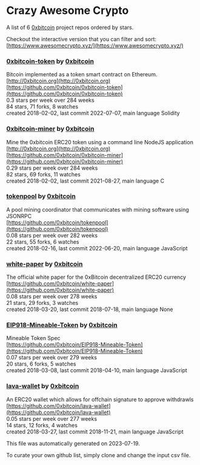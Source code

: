# Crazy Awesome Crypto
A list of 6 [0xbitcoin](https://github.com/0xbitcoin) project repos ordered by stars.  

Checkout the interactive version that you can filter and sort: 
[https://www.awesomecrypto.xyz/](https://www.awesomecrypto.xyz/)  


### [0xbitcoin-token](https://github.com/0xbitcoin/0xbitcoin-token) by [0xbitcoin](https://github.com/0xbitcoin)  
Bitcoin implemented as a token smart contract on Ethereum.   
[http://0xbitcoin.org](http://0xbitcoin.org)  
[https://github.com/0xbitcoin/0xbitcoin-token](https://github.com/0xbitcoin/0xbitcoin-token)  
0.3 stars per week over 284 weeks  
84 stars, 71 forks, 8 watches  
created 2018-02-02, last commit 2022-07-07, main language Solidity  


### [0xbitcoin-miner](https://github.com/0xbitcoin/0xbitcoin-miner) by [0xbitcoin](https://github.com/0xbitcoin)  
Mine the 0xbitcoin ERC20 token using a command line NodeJS application  
[http://0xbitcoin.org](http://0xbitcoin.org)  
[https://github.com/0xbitcoin/0xbitcoin-miner](https://github.com/0xbitcoin/0xbitcoin-miner)  
0.29 stars per week over 284 weeks  
82 stars, 69 forks, 11 watches  
created 2018-02-02, last commit 2021-08-27, main language C  


### [tokenpool](https://github.com/0xbitcoin/tokenpool) by [0xbitcoin](https://github.com/0xbitcoin)  
A pool mining coordinator that communicates with mining software using JSONRPC  
[https://github.com/0xbitcoin/tokenpool](https://github.com/0xbitcoin/tokenpool)  
0.08 stars per week over 282 weeks  
22 stars, 55 forks, 6 watches  
created 2018-02-16, last commit 2022-06-20, main language JavaScript  


### [white-paper](https://github.com/0xbitcoin/white-paper) by [0xbitcoin](https://github.com/0xbitcoin)  
The official white paper for the 0xBitcoin decentralized ERC20 currency  
[https://github.com/0xbitcoin/white-paper](https://github.com/0xbitcoin/white-paper)  
0.08 stars per week over 278 weeks  
21 stars, 29 forks, 3 watches  
created 2018-03-20, last commit 2018-07-18, main language None  


### [EIP918-Mineable-Token](https://github.com/0xbitcoin/EIP918-Mineable-Token) by [0xbitcoin](https://github.com/0xbitcoin)  
Mineable Token Spec   
[https://github.com/0xbitcoin/EIP918-Mineable-Token](https://github.com/0xbitcoin/EIP918-Mineable-Token)  
0.07 stars per week over 279 weeks  
20 stars, 6 forks, 5 watches  
created 2018-03-08, last commit 2018-04-10, main language JavaScript  


### [lava-wallet](https://github.com/0xbitcoin/lava-wallet) by [0xbitcoin](https://github.com/0xbitcoin)  
An ERC20 wallet which allows for offchain signature to approve withdrawls  
[https://github.com/0xbitcoin/lava-wallet](https://github.com/0xbitcoin/lava-wallet)  
0.05 stars per week over 277 weeks  
14 stars, 12 forks, 4 watches  
created 2018-03-27, last commit 2018-11-21, main language JavaScript  


This file was automatically generated on 2023-07-19.  

To curate your own github list, simply clone and change the input csv file.  